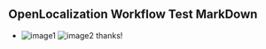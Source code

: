 ## OpenLocalization Workflow Test MarkDown
* ![image1](.\c5a0223f-412a-4b6e-b372-536eb54639b5.PNG)   ![image2](.\2eb47c90-4220-4039-8174-70cda376ec63.png) 
thanks!